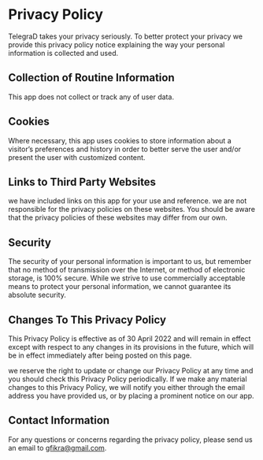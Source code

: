 # Privacy Policy

TelegraD takes your privacy seriously. To better protect your privacy we provide this privacy policy notice explaining the way your personal information is collected and used.


## Collection of Routine Information

This app does not collect or track any of user data.


## Cookies

Where necessary, this app uses cookies to store information about a visitor’s preferences and history in order to better serve the user and/or present the user with customized content.


## Links to Third Party Websites

we have included links on this app for your use and reference. we are not responsible for the privacy policies on these websites. You should be aware that the privacy policies of these websites may differ from our own.


## Security

The security of your personal information is important to us, but remember that no method of transmission over the Internet, or method of electronic storage, is 100% secure. While we strive to use commercially acceptable means to protect your personal information, we cannot guarantee its absolute security.


## Changes To This Privacy Policy

This Privacy Policy is effective as of 30 April 2022 and will remain in effect except with respect to any changes in its provisions in the future, which will be in effect immediately after being posted on this page.

we reserve the right to update or change our Privacy Policy at any time and you should check this Privacy Policy periodically. If we make any material changes to this Privacy Policy, we will notify you either through the email address you have provided us, or by placing a prominent notice on our app.


## Contact Information

For any questions or concerns regarding the privacy policy, please send us an email to gfikra@gmail.com.